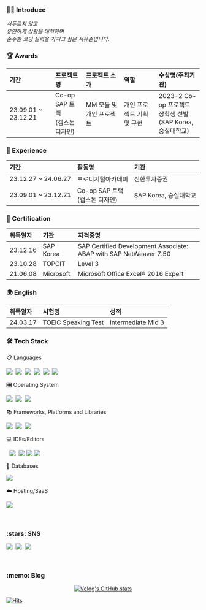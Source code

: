 <h3 align="left"> 🙇‍♂️ Introduce </h3>
<p align="left">

_서두르지 않고_<br>
_유연하게 상황을 대처하며_<br>
_준수한 코딩 실력을 가지고 싶은 서유준입니다._
</p>

<h3 align="left"> 🏆 Awards </h3>

기간|프로젝트명|프로젝트 소개|역할|수상명(주최기관)|
:---|:---|:---|:---|:---|
23.09.01 ~ 23.12.21| Co-op SAP 트랙 <br/> (캡스톤 디자인)| MM 모듈 및 개인 프로젝트 | 개인 프로젝트 기획 및 구현 | 2023-2 Co-op 프로젝트 <br/> 장학생 선발 <br/> (SAP Korea, 숭실대학교)

<h3 align="left"> 🏃 Experience </h3>

기간|활동명|기관|
:---|:---|:---
23.12.27 ~ 24.06.27| 프로디지털아카데미 | 신한투자증권
23.09.01 ~ 23.12.21| Co-op SAP 트랙 <br/> (캡스톤 디자인) | SAP Korea, 숭실대학교


<h3 align="left"> 🪪 Certification </h3>

취득일자|기관|자격증명|
:---|:---|:---|
23.12.16| SAP Korea | SAP Certified Development Associate: ABAP with SAP NetWeaver 7.50 
23.10.28| TOPCIT | Level 3
21.06.08| Microsoft | Microsoft Office Excel® 2016 Expert

<h3 align="left"> 🌍 English </h3>

취득일자|시험명|성적|
:---|:---|:---|
24.03.17| TOEIC Speaking Test| Intermediate Mid 3

<h3 align="left">🛠 Tech Stack</h3>

<p align="left"> 📋 Languages </p>
<p align="left">
  <img src="https://img.shields.io/badge/Swift-F54A2A?style=flat-square&logo=Swift&logoColor=white"/></a>&nbsp 
  <img src="https://img.shields.io/badge/Abap-0FAAFF?style=flat-square&logoColor=white"/></a>&nbsp 
  <img src="https://img.shields.io/badge/Java-007396?style=flat-square&logo=Java&logoColor=white"/></a>&nbsp 
  <img src="https://img.shields.io/badge/Python-3670A0?style=flat-square&logo=Python&logoColor=white"/></a>&nbsp 
  <img src="https://img.shields.io/badge/C-A8B9CC?style=flat-square&logo=C&logoColor=white"/></a>&nbsp
  <img src="https://img.shields.io/badge/C++-00599C?style=flat-square&logo=C%2B%2B&logoColor=white"/></a>&nbsp 
</p>

<p align="left"> 🎛️ Operating System </p>
<p align="left">
  <img src="https://img.shields.io/badge/iOS-000000?style=for-the-badge&logo=ios&logoColor=white"/></a>&nbsp
  <img src="https://img.shields.io/badge/Android-3DDC84?style=for-the-badge&logo=android&logoColor=white"/></a>&nbsp
  <img src="https://img.shields.io/badge/Linux-FCC624?style=for-the-badge&logo=linux&logoColor=black"/></a>&nbsp
</p>  

<p align="left"> 📚 Frameworks, Platforms and Libraries </p>
<p align="left">
  <img src="https://img.shields.io/badge/SAP-0FAAFF?style=flat-square&logo=SAP&logoColor=white"/></a>&nbsp 
  <img src="https://img.shields.io/badge/SpringBoot-6DB33F?style=flat-square&logo=Spring&logoColor=white"/></a>&nbsp 
  <img src="https://img.shields.io/badge/opencv-%23white.svg?style=for-the-badge&logo=opencv&logoColor=white"/></a>&nbsp
</p>

<p align="left"> 💻 IDEs/Editors </p>
<p align="left>
  <img src="https://img.shields.io/badge/Xcode-007ACC?style=for-the-badge&logo=Xcode&logoColor=white"/></a>&nbsp 
  <img src="https://img.shields.io/badge/Android%20Studio-3DDC84.svg?style=for-the-badge&logo=android-studio&logoColor=white"/></a>&nbsp
  <img src="https://img.shields.io/badge/IntelliJ IDEA-000000?style=flat-square&logo=intellij-idea&logoColor=white">
  <img src="https://img.shields.io/badge/Visual Studio Code-007ACC?style=flat-square&logo=visual-studio-code&logoColor=white">
  <img src="https://img.shields.io/badge/Visual Studio-5C2D91?style=flat-square&logo=visual-studio&logoColor=white">
</p>

<p align="left"> 💾 Databases </p>
<p align="left">
  <img src="https://img.shields.io/badge/Mysql-E6B91E?style=flat-square&logo=MySql&logoColor=white"/></a>&nbsp 
</p>

<p align="left"> ☁️ Hosting/SaaS </p>
<p align = "left">
  <img src="https://img.shields.io/badge/aws-333664?style=flat-square&logo=amazon-aws&logoColor=white"/></a>&nbsp 
</p>

<br>
<!-- Use Badge: https://shields.io/ -->
<!-- Use Icon: https://simpleicons.org/ -->


<h3 align="left"> :stars: SNS </h3>
<p align="left">
  <a href="https://velog.io/@yoojoon"><img src="https://img.shields.io/badge/Tech%20Blog-11B48A?style=flat-square&logo=Vimeo&logoColor=white&link=https://velog.io/@yoojoon"/></a>&nbsp
  <a href="https://www.instagram.com/youjun_seo0/"><img src="https://img.shields.io/badge/Instagram-E4405F?style=flat-square&logo=Instagram&logoColor=white&link=https://www.instagram.com/youjun_seo0/"/></a>&nbsp
  <a href="mailto:tjdbwnssla19@gmail.com"><img src="https://img.shields.io/badge/Gmail-d14836?style=flat-square&logo=Gmail&logoColor=white&link=tjdbwnssla19@gmail.com"/></a>
</p>
<br>

<h3 align="left">  :memo: Blog </h3>

<div align="left" style="text-align:center">

  [![Velog's GitHub stats](https://velog-readme-stats.vercel.app/api?name=yoojoon)](https://velog.io/@yoojoon)
  
</div>

<!-- Open API: https://hits.seeyoufarm.com/ -->
[![Hits](https://hits.seeyoufarm.com/api/count/incr/badge.svg?url=https%3A%2F%2Fgithub.com%2FSEO-YJ%2Fhit-counter&count_bg=%2379C83D&title_bg=%23555555&icon=&icon_color=%23E7E7E7&title=hits&edge_flat=false)](https://hits.seeyoufarm.com)


